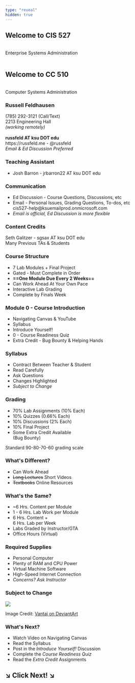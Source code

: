 ```yaml
---
type: "reveal"
hidden: true
---
```

<section>
	<h2>Welcome to CIS 527</h2><br>Enterprise Systems Administration<br><br>
	<h2>Welcome to CC 510</h2><br>Computer Systems Administration
</section>
<section>
	<h3>Russell Feldhausen</h3>
	<p>
		(785) 292-3121 (Call/Text)<br>
		2213 Engineering Hall<br>
		<i>(working remotely)</i><br>
		<br>
		<b>russfeld AT ksu DOT edu</b><br>
		https://russfeld.me  -  @russfeld<br>
		<i>Email & Ed Discussion Preferred</i>
	</p>
</section>
<section>
	<h3>Teaching Assistant</h3>
	<ul>
		<li>Josh Barron - jrbarron22 AT ksu DOT edu</li>
	</ul>
</section>
<section>
	<h3>Communication</h3>
	<ul>
		<li>Ed Discussion - Course Questions, Discussions, etc</li>
		<li>Email - Personal Issues, Grading Questions, To-dos, etc<br>cis527-help@ksuemailprod.onmicrosoft.com</li>
		<li><i>Email is official, Ed Discussion is more flexible</i></li>
	</ul>
</section>
<section>
	<h3>Content Credits</h3>
	Seth Galitzer - sgsax AT ksu DOT edu<br>
	Many Previous TAs & Students
</section>
<section>
	<h3>Course Structure</h3>
	<ul>
		<li>7 Lab Modules + Final Project</li>
		<li>Gated - Must Complete in Order</li>
		<li><b>==One Module Due Every 2 Weeks==</b></li>
		<li>Can Work Ahead At Your Own Pace</li>
		<li>Interactive Lab Grading</li>
		<li>Complete by Finals Week</li>
	</ul>
</section>
<section>
	<h3>Module 0 - Course Introduction</h3>
	<ul>
		<li>Navigating Canvas & YouTube</li>
		<li>Syllabus</li>
		<li>Introduce Yourself!</li>
		<li>0 - Course Readiness Quiz</li>
		<li>Extra Credit - Bug Bounty & Helping Hands</li>
	</ul>
</section>
<section>
	<h3>Syllabus</h3>
	<ul>
		<li>Contract Between Teacher & Student</li>
		<li>Read Carefully</li>
		<li>Ask Questions</li>
		<li>Changes Highlighted</li>
		<li><i>Subject to Change</i></li>
	</ul>
</section>
<section>
	<h3>Grading</h3>
	<ul>
		<li>70% Lab Assignments (10% Each)</li>
		<li>10% Quizzes (0.66% Each)</li>
		<li>10% Discussions (2% Each)
		<li>10% Final Project</li>
		<li>Some Extra Credit Available<br>(Bug Bounty)</li>
	</ul>
	<p>Standard 90-80-70-60 grading scale</p>
</section>
<section>
	<h3>What's Different?</h3>
	<ul>
		<li>Can Work Ahead</li>
		<li><del>Long Lectures</del> Short Videos</li>
		<li><del>Textbooks</del> Online Resources</li>
	</ul>
</section>
<section>
	<h3>What's the Same?</h3>
	<ul>
		<li>~6 Hrs. Content per Module</li>
		<li>1 - 6 Hrs. Lab Work per Module</li>
		<li>6 Hrs. Content +<br>6 Hrs. Lab per Week</li>
		<li>Labs Graded by Instructor/GTA</li>
		<li>Office Hours (Virtual)</li>
	</ul>
</section>
<section>
	<h3>Required Supplies</h3>
	<ul>
		<li>Personal Computer</li>
		<li>Plenty of RAM and CPU Power</li>
		<li>Virtual Machine Software</li>
		<li>High-Speed Internet Connection</li>
		<li><i>Concerns? Ask Instructor</i></li>
	</ul>
</section>
<section>
	<h3>Subject to Change</h3>
	<img class="stretch" src="/cis527/images/dontpanic_vantaj.jpg">
	<p class="imagecredit">Image Credit: <a href="http://vantaj.deviantart.com/art/Don-t-Panic-Wallpaper-267836839">Vantaj on DeviantArt</a></p>
</section>
<section>
	<h3>What's Next?</h3>
	<ul>
		<li>Watch Video on Navigating Canvas</li>
		<li>Read the Syllabus</li>
		<li>Post in the <i>Introduce Yourself!</i> Discussion</li>
		<li>Complete the <i>Course Readiness Quiz</i></li>
		<li>Read the <i>Extra Credit</i> Assignments</li>
	</ul>
</section>
<section>
	<h1> &#8600; Click Next! &#8600;</h1>
</section>
